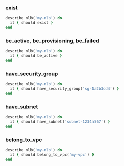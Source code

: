 ### exist

```ruby
describe nlb('my-nlb') do
  it { should exist }
end
```

### be_active, be_provisioning, be_failed

```ruby
describe nlb('my-nlb') do
  it { should be_active }
end
```

### have_security_group

```ruby
describe nlb('my-nlb') do
  it { should have_security_group('sg-1a2b3cd4') }
end
```

### have_subnet

```ruby
describe nlb('my-nlb') do
  it { should have_subnet('subnet-1234a567') }
end
```

### belong_to_vpc

```ruby
describe nlb('my-nlb') do
  it { should belong_to_vpc('my-vpc') }
end
```
